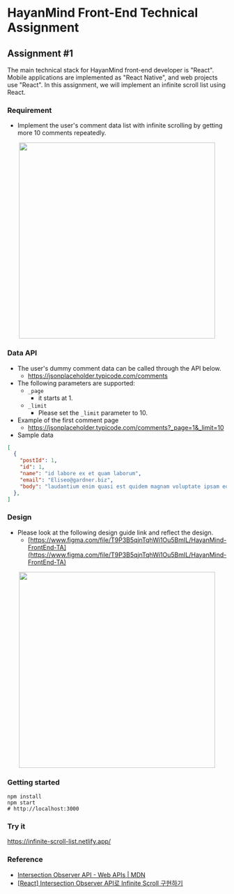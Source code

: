 # HayanMind Front-End Technical Assignment

## Assignment #1

The main technical stack for HayanMind front-end developer is "React". Mobile applications are implemented as "React Native", and web projects use "React". In this assignment, we will implement an infinite scroll list using React.

### Requirement

- Implement the user's comment data list with infinite scrolling by getting more 10 comments repeatedly.

<p align="center">
<img width="450" src="https://user-images.githubusercontent.com/6203798/125564989-392a721b-1a89-49cd-a5fc-081022711c9b.gif" />
</p>

### Data API

- The user's dummy comment data can be called through the API below.
  - https://jsonplaceholder.typicode.com/comments
- The following parameters are supported:
  - `_page`
    - it starts at 1.
  - `_limit`
    - Please set the `_limit` parameter to 10.
- Example of the first comment page
  - https://jsonplaceholder.typicode.com/comments?_page=1&_limit=10
- Sample data

```JSON
[
  {
    "postId": 1,
    "id": 1,
    "name": "id labore ex et quam laborum",
    "email": "Eliseo@gardner.biz",
    "body": "laudantium enim quasi est quidem magnam voluptate ipsam eos\ntempora quo necessitatibus\ndolor quam autem quasi\nreiciendis et nam sapiente accusantium"
  },
]
```

### Design

- Please look at the following design guide link and reflect the design.
  - [https://www.figma.com/file/T9P3B5qjnTqhWi1Ou5BmIL/HayanMind-FrontEnd-TA](https://www.figma.com/file/T9P3B5qjnTqhWi1Ou5BmIL/HayanMind-FrontEnd-TA)

<p align="center">
<img width="450" src="https://user-images.githubusercontent.com/6203798/125565329-c6144364-a519-4028-84bc-5786b5d2af40.png" />
</p>

### Getting started

```shell
npm install
npm start
# http://localhost:3000
```

### Try it

https://infinite-scroll-list.netlify.app/

### Reference

- [Intersection Observer API - Web APIs | MDN](https://developer.mozilla.org/ko/docs/Web/API/Intersection_Observer_API)
- [[React] Intersection Observer API로 Infinite Scroll 구현하기](https://velog.io/@dev-hannahk/react-intersection-observer)
